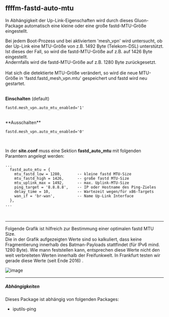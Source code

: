 ## ffffm-fastd-auto-mtu

In Abhängigkeit der Up-Link-Eigenschaften wird durch dieses Gluon-Package automatisch eine kleine oder eine große fastd-MTU-Größe eingestellt.<br>

Bei jedem Boot-Prozess und bei aktiviertem 'mesh_vpn' wird untersucht, ob der Up-Link eine MTU-Größe von z.B. 1492 Byte (Telekom-DSL) unterstützt.<br>
Ist dieses der Fall, so wird die fastd-MTU-Größe auf z.B. auf 1426 Byte eingestellt.<br>
Andernfalls wird die fastd-MTU-Größe auf z.B. 1280 Byte zurückgesetzt.<br>
<br>
Hat sich die detektierte MTU-Größe verändert, so wird die neue MTU-Größe in 'fastd.fastd_mesh_vpn.mtu' gespeichert und fastd wird neu gestartet.<br>
<br>

**Einschalten** (default)

```
fastd.mesh_vpn.auto_mtu_enabled='1'
```
<br>
**Ausschalten**

```
fastd.mesh_vpn.auto_mtu_enabled='0'
```
<br>

In der **site.conf** muss eine Sektion **fastd_auto_mtu** mit folgenden Paramtern angelegt werden:<br>

```
...
  fastd_auto_mtu = {
    mtu_fastd_low = 1280,       -- kleine fastd MTU-Size
    mtu_fastd_high = 1426,      -- große fastd MTU-Size
    mtu_uplink_max = 1492,      -- max. Uplink-MTU-Size
    ping_target = '8.8.8.8',    -- IP oder Hostname des Ping-Zieles
    delay_time = 10,            -- Wartezeit wegen/für x86-Targets
    wan_if = 'br-wan',          -- Name Up-Link Interface
  },
...
```
<br>

---

Folgende Grafik ist hilfreich zur Bestimmung einer optimalen fastd MTU Size.  
Die in der Grafik aufgezeigten Werte sind so kalkuliert, dass keine Fragmentierung innerhalb des Batman-Payloads stattfindet (für IPv6 mind. 1280 Byte).
Wie mann feststellen kann, entsprechen diese Werte nicht den weit verbreiteten Werten innerhalb der Freifunkwelt. In Frankfurt testen wir gerade diese Werte (seit Ende 2016) .  

![image](https://camo.githubusercontent.com/101dc476455d2eae69f958544993670cfba65289/68747470733a2f2f66666d2e6672656966756e6b2e6e65742f77702d636f6e74656e742f75706c6f6164732f323031362f31312f422e412e542e4d2e412e4e2d4d54552d63616c63756c6174696f6e2d68656c7065722d73686565742e706e67)

---

##### Abhängigkeiten
Dieses Package ist abhängig von folgenden Packages:<br>
 - iputils-ping
